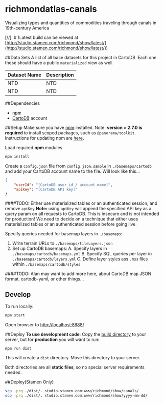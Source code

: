 # richmondatlas-canals
Visualizing types and quantities of commodities traveling through canals in 19th-century America

[//]: # (Latest build can be viewed at [http://studio.stamen.com/richmond/show/latest/](http://studio.stamen.com/richmond/show/latest/))


##Data Sets
A list of all base datasets for this project in CartoDB.  Each one these should have a public `materialized` view as well.

Dataset Name | Description
------------ | -----------
NTD | NTD
NTD | NTD


##Dependencies
* [npm](https://www.npmjs.com/)
* [CartoDB](https://cartodb.com/) account


##Setup
Make sure you have [npm](https://www.npmjs.com/) installed. Note: **version > 2.7.0 is required** to install scoped packages, such as `@panorama/toolkit`. Instructions for updating npm are [here](https://docs.npmjs.com/getting-started/installing-node#updating-npm).

Load required **npm** modules.

```bash
npm install
```

Create a `config.json` file from `config.json.sample` in `./basemaps/cartodb` and add your CartoDB account name to the file. Will look like this...

```json
{
	"userId": "[CartoDB user id / account name]",
	"apiKey": "[CartoDB API key]"
}
```

####TODO: Either use materialized tables or an authenticated session, and remove `apiKey`
**Note:** using `apiKey` will append the specified API key as a query param on all requests to CartoDB. This is insecure and is not intended for production! We need to decide on a technique that either uses materialized tables or an authenticated session before going live.


Specify queries needed for basemap layers in `./basemaps`:
1. Write terrain URLs to `./basemaps/tileLayers.json`
2. Set up CartoDB basemaps:
	A. Specify layers in `./basemaps/cartodb/basemaps.yml`
	B. Specify SQL queries per layer in `./basemaps/cartodb/layers.yml`
	C. Define layer styles ass `.mss` files within `./basemaps/cartodb/styles`

####TODO: Alan may want to add more here, about CartoDB map JSON format, cartodb-yaml, or other things...


## Develop
To run locally:

```bash
npm start
```
Open browser to [http://localhost:8888/](http://localhost:8888/)


##Deploy
**To use development code**: Copy the [build directory](./build) to your server, but for **production** you will want to run:

```npm run dist```

This will create a `dist` directory. Move this directory to your server.

Both directories are all **static files**, so no special server requirements needed.


##Deploy(Stamen Only)
```bash
scp -prq ./dist/. studio.stamen.com:www/richmond/show/canals/
scp -prq ./dist/. studio.stamen.com:www/richmond/show/yyyy-mm-dd/
```
